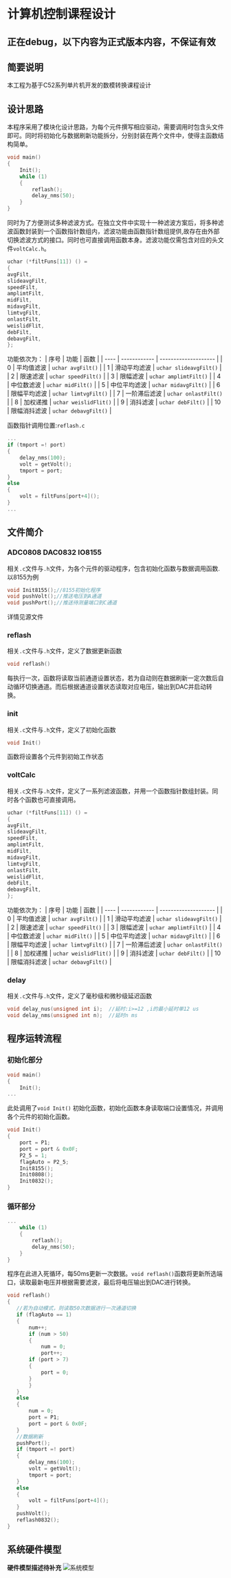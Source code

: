 # 计算机控制课程设计

## 正在debug，以下内容为正式版本内容，不保证有效

## 简要说明

本工程为基于C52系列单片机开发的数模转换课程设计

## 设计思路

本程序采用了模块化设计思路，为每个元件撰写相应驱动，需要调用时包含头文件即可。同时将初始化与数据刷新功能拆分，分别封装在两个文件中，使得主函数结构简单。

~~~C
void main()
{
    Init();
    while (1)
    {
        reflash();
        delay_nms(50);
    }
}
~~~

同时为了方便测试多种滤波方式。在独立文件中实现十一种滤波方案后，将多种滤波函数封装到一个函数指针数组内，滤波功能由函数指针数组提供,故存在由外部切换滤波方式的接口。同时也可直接调用函数本身。滤波功能仅需包含对应的头文件`voltCalc.h`。

~~~C
uchar (*filtFuns[11]) () = 
{
avgFilt,
slideavgFilt,
speedFilt,
amplimtFilt,
midFilt,
midavgFilt,
limtvgFilt,
onlastFilt,
weislidFlit,
debFilt,
debavgFilt,
};
~~~

功能依次为：
| 序号 | 功能         | 函数               |
| ---- | ------------ | -------------------- |
| 0    | 平均值滤波   | `uchar avgFilt()`    |
| 1    | 滑动平均滤波 | `uchar slideavgFilt()` |
| 2    | 限速滤波     | `uchar speedFilt()`    |
| 3    | 限幅滤波     | `uchar amplimtFilt()`  |
| 4    | 中位数滤波   | `uchar midFilt()`      |
| 5    | 中位平均滤波 | `uchar midavgFilt()`   |
| 6    | 限幅平均滤波 | `uchar limtvgFilt()`   |
| 7    | 一阶滞后滤波 | `uchar onlastFilt()`  |
| 8    | 加权递推     | `uchar weislidFlit()`  |
| 9    | 消抖滤波     | `uchar debFilt()`      |
| 10   | 限幅消抖滤波 | `uchar debavgFilt()`   |

函数指针调用位置:`reflash.c`

~~~C
...
if (tmport =! port)
{
    delay_nms(100);
    volt = getVolt();
    tmport = port;
}
else
{
    volt = filtFuns[port+4]();
}
...
~~~

## 文件简介

### ADC0808 DAC0832 IO8155

相关`.c`文件与`.h`文件，为各个元件的驱动程序，包含初始化函数与数据调用函数.
以8155为例

~~~C
void Init8155();//8155初始化程序
void pushVolt();//推送电压到A通道
void pushPort();//推送待测量端口到C通道
~~~

详情见源文件

### reflash

相关`.c`文件与`.h`文件，定义了数据更新函数

~~~C
void reflash()
~~~

每执行一次，函数将读取当前通道设置状态，若为自动则在数据刷新一定次数后自动循环切换通道。而后根据通道设置状态读取对应电压，输出到DAC并启动转换。

### init

相关`.c`文件与`.h`文件，定义了初始化函数

~~~C
void Init()
~~~

函数将设置各个元件到初始工作状态

### voltCalc

相关`.c`文件与`.h`文件，定义了一系列滤波函数，并用一个函数指针数组封装。同时各个函数也可直接调用。

~~~C
uchar (*filtFuns[11]) () = 
{
avgFilt,
slideavgFilt,
speedFilt,
amplimtFilt,
midFilt,
midavgFilt,
limtvgFilt,
onlastFilt,
weislidFlit,
debFilt,
debavgFilt,
};
~~~

功能依次为：
| 序号 | 功能         | 函数               |
| ---- | ------------ | -------------------- |
| 0    | 平均值滤波   | `uchar avgFilt()`    |
| 1    | 滑动平均滤波 | `uchar slideavgFilt()` |
| 2    | 限速滤波     | `uchar speedFilt()`    |
| 3    | 限幅滤波     | `uchar amplimtFilt()`  |
| 4    | 中位数滤波   | `uchar midFilt()`      |
| 5    | 中位平均滤波 | `uchar midavgFilt()`   |
| 6    | 限幅平均滤波 | `uchar limtvgFilt()`   |
| 7    | 一阶滞后滤波 | `uchar onlastFilt()`  |
| 8    | 加权递推     | `uchar weislidFlit()`  |
| 9    | 消抖滤波     | `uchar debFilt()`      |
| 10   | 限幅消抖滤波 | `uchar debavgFilt()`   |

### delay

相关`.c`文件与`.h`文件，定义了毫秒级和微秒级延迟函数

~~~C
void delay_nus(unsigned int i);  //延时:i>=12 ,i的最小延时单12 us
void delay_nms(unsigned int n);  //延时n ms
~~~

## 程序运转流程

### 初始化部分

~~~C
void main()
{
    Init();
...
~~~

此处调用了`void Init()` 初始化函数，初始化函数本身读取端口设置情况，并调用各个元件的初始化函数。

~~~C
void Init()
{
    port = P1;
    port = port & 0x0F;
    P2_5 = 1;
    flagAuto = P2_5;
    Init8155();
    Init0808();
    Init0832();
}
~~~

### 循环部分

~~~C
...
    while (1)
    {
        reflash();
        delay_nms(50);
    }
}
~~~

 程序在此进入死循环，每50ms更新一次数据。`void reflash()`函数将更新所选端口，读取最新电压并根据需要滤波，最后将电压输出到DAC进行转换。

 ~~~C
 void reflash()
{
    //若为自动模式，则读取50次数据进行一次通道切换
    if (flagAuto == 1)
    {
        num++;
        if (num > 50)
        {
            num = 0;
            port++;
        if (port > 7)
        {
            port = 0;
        }
        }
    }
    else
    {
        num = 0;
        port = P1;
        port = port & 0x0F;
    }
    //数据刷新
    pushPort();
    if (tmport =! port)
    {
        delay_nms(100);
        volt = getVolt();
        tmport = port;
    }
    else
    {
        volt = filtFuns[port+4]();
    }
    pushVolt();
    reflash0832();
}
~~~

## 系统硬件模型

**硬件模型描述待补充**
![系统模型](modle.jpg)
